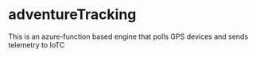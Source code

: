# adventureTracking
This is an azure-function based engine that polls GPS devices and sends telemetry to  IoTC
